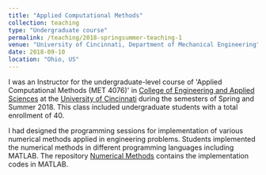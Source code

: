 ```yaml
---
title: "Applied Computational Methods"
collection: teaching
type: "Undergraduate course"
permalink: /teaching/2018-springsummer-teaching-1
venue: "University of Cincinnati, Department of Mechanical Engineering"
date: 2018-09-10
location: "Ohio, US"
---
```


I was an Instructor for the undergraduate-level course of 'Applied Computational Methods (MET 4076)' in [College of Engineering and Applied Sciences](https://ceas.uc.edu/) at the [University of Cincinnati](https://www.uc.edu/) during the semesters of Spring and Summer 2018. This class included undergraduate students with a total enrollment of 40.

I had designed the programming sessions for implementation of various numerical methods applied in engineering problems. Students implemented the numerical methods in different programming languages including MATLAB. The repository [Numerical Methods](https://github.com/sayrjked/Numerical_Methods) contains the implementation codes in MATLAB.
